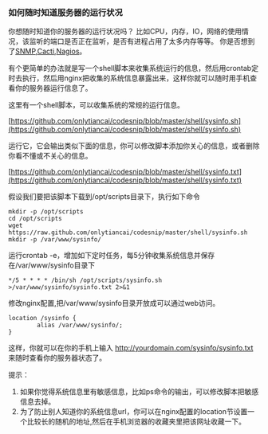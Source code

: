 ### 如何随时知道服务器的运行状况

你想随时知道你的服务器的运行状况吗？
比如CPU，内存，IO，网络的使用情况，该监听的端口是否正在监听，是否有进程占用了太多内存等等。
你是否想到了[SNMP](http://zh.wikipedia.org/wiki/%E7%AE%80%E5%8D%95%E7%BD%91%E7%BB%9C%E7%AE%A1%E7%90%86%E5%8D%8F%E8%AE%AE),[Cacti](http://www.cacti.net/),[Nagios](http://www.nagios.org/)。

有个更简单的办法就是写一个shell脚本来收集系统运行的信息，然后用crontab定时去执行，然后用nginx把收集的系统信息暴露出来，这样你就可以随时用手机查看你的服务器运行信息了。

这里有一个shell脚本，可以收集系统的常规的运行信息。

[https://github.com/onlytiancai/codesnip/blob/master/shell/sysinfo.sh](https://github.com/onlytiancai/codesnip/blob/master/shell/sysinfo.sh)

运行它，它会输出类似下面的信息，你可以修改脚本添加你关心的信息，或者删除你看不懂或不关心的信息。

[https://github.com/onlytiancai/codesnip/blob/master/shell/sysinfo.txt](https://github.com/onlytiancai/codesnip/blob/master/shell/sysinfo.txt)

假设我们要把该脚本下载到/opt/scripts目录下，执行如下命令

```
mkdir -p /opt/scripts
cd /opt/scripts
wget https://raw.github.com/onlytiancai/codesnip/master/shell/sysinfo.sh
mkdir -p /var/www/sysinfo/
```

运行crontab -e，增加如下定时任务，每5分钟收集系统信息并保存在/var/www/sysinfo目录下

```
*/5 * * * * /bin/sh /opt/scripts/sysinfo.sh >/var/www/sysinfo/sysinfo.txt 2>&1
```

修改nginx配置,把/var/www/sysinfo目录开放成可以通过web访问。

```
location /sysinfo {
        alias /var/www/sysinfo/;
}
```

这样，你就可以在你的手机上输入 http://yourdomain.com/sysinfo/sysinfo.txt 来随时查看你的服务器状态了。

提示：

1. 如果你觉得系统信息里有敏感信息，比如ps命令的输出，可以修改脚本把敏感信息去掉。
1. 为了防止别人知道你的系统信息url，你可以在nginx配置的location节设置一个比较长的随机的地址,然后在手机浏览器的收藏夹里把该网址收藏一下。

